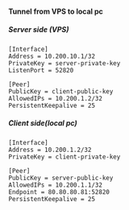 #### Tunnel from VPS to local pc
##### Server side (VPS)

```
[Interface]
Address = 10.200.10.1/32
PrivateKey = server-private-key
ListenPort = 52820

[Peer]
PublicKey = client-public-key
AllowedIPs = 10.200.1.2/32
PersistentKeepalive = 25
```
##### Client side(local pc)

```
[Interface]
Address = 10.200.1.2/32
PrivateKey = client-private-key

[Peer]
PublicKey = server-public-key
AllowedIPs = 10.200.1.1/32
Endpoint = 80.80.80.81:52820
PersistentKeepalive = 25
```

